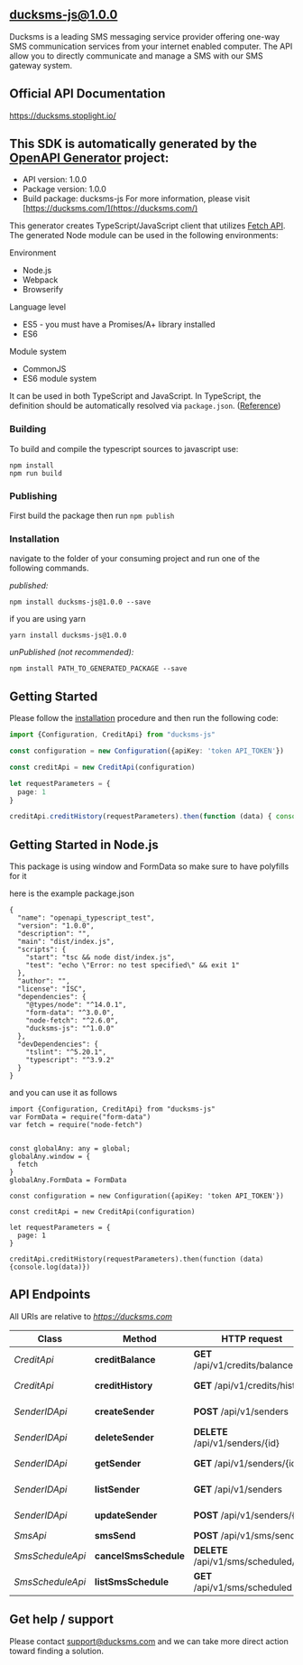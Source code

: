 ## ducksms-js@1.0.0

Ducksms is a leading SMS messaging service provider offering one-way SMS communication services from your internet enabled computer. The API allow you to directly communicate and manage a SMS with our SMS gateway system.

## Official API Documentation

https://ducksms.stoplight.io/

## This SDK is automatically generated by the [OpenAPI Generator](https://openapi-generator.tech) project:

- API version: 1.0.0
- Package version: 1.0.0
- Build package: ducksms-js
For more information, please visit [https://ducksms.com/](https://ducksms.com/)


This generator creates TypeScript/JavaScript client that utilizes [Fetch API](https://fetch.spec.whatwg.org/). The generated Node module can be used in the following environments:

Environment
* Node.js
* Webpack
* Browserify

Language level
* ES5 - you must have a Promises/A+ library installed
* ES6

Module system
* CommonJS
* ES6 module system

It can be used in both TypeScript and JavaScript. In TypeScript, the definition should be automatically resolved via `package.json`. ([Reference](http://www.typescriptlang.org/docs/handbook/typings-for-npm-packages.html))

### Building

To build and compile the typescript sources to javascript use:
```
npm install
npm run build
```

### Publishing

First build the package then run ```npm publish```

### Installation

navigate to the folder of your consuming project and run one of the following commands.

_published:_


```
npm install ducksms-js@1.0.0 --save
```

if you are using yarn


```
yarn install ducksms-js@1.0.0
```

_unPublished (not recommended):_

```
npm install PATH_TO_GENERATED_PACKAGE --save
```


## Getting Started

Please follow the [installation](#installation) procedure and then run the following code:

```typescript
import {Configuration, CreditApi} from "ducksms-js"

const configuration = new Configuration({apiKey: 'token API_TOKEN'})

const creditApi = new CreditApi(configuration)

let requestParameters = {
  page: 1
}

creditApi.creditHistory(requestParameters).then(function (data) { console.log(data) })
```

## Getting Started in Node.js

This package is using window and FormData so make sure to have polyfills for it

here is the example package.json

```
{
  "name": "openapi_typescript_test",
  "version": "1.0.0",
  "description": "",
  "main": "dist/index.js",
  "scripts": {
    "start": "tsc && node dist/index.js",
    "test": "echo \"Error: no test specified\" && exit 1"
  },
  "author": "",
  "license": "ISC",
  "dependencies": {
    "@types/node": "^14.0.1",
    "form-data": "^3.0.0",
    "node-fetch": "^2.6.0",
    "ducksms-js": "^1.0.0"
  },
  "devDependencies": {
    "tslint": "^5.20.1",
    "typescript": "^3.9.2"
  }
}
```

and you can use it as follows

```
import {Configuration, CreditApi} from "ducksms-js"
var FormData = require("form-data")
var fetch = require("node-fetch")


const globalAny: any = global;
globalAny.window = {
  fetch
}
globalAny.FormData = FormData

const configuration = new Configuration({apiKey: 'token API_TOKEN'})

const creditApi = new CreditApi(configuration)

let requestParameters = {
  page: 1
}

creditApi.creditHistory(requestParameters).then(function (data) {console.log(data)})
```

## API Endpoints

All URIs are relative to *https://ducksms.com*

Class | Method | HTTP request | Description
------------ | ------------- | ------------- | -------------
*CreditApi* | **creditBalance** | **GET** /api/v1/credits/balance | Credit Balance
*CreditApi* | **creditHistory** | **GET** /api/v1/credits/history | Credit History
*SenderIDApi* | **createSender** | **POST** /api/v1/senders | Create a Sender ID
*SenderIDApi* | **deleteSender** | **DELETE** /api/v1/senders/{id} | Delete a Sender ID
*SenderIDApi* | **getSender** | **GET** /api/v1/senders/{id} | Get a single Sender ID
*SenderIDApi* | **listSender** | **GET** /api/v1/senders | List Sender ID
*SenderIDApi* | **updateSender** | **POST** /api/v1/senders/{id} | Update a Sender ID
*SmsApi* | **smsSend** | **POST** /api/v1/sms/send | Send Sms
*SmsScheduleApi* | **cancelSmsSchedule** | **DELETE** /api/v1/sms/scheduled/{id} | Cancel Sms Schedule
*SmsScheduleApi* | **listSmsSchedule** | **GET** /api/v1/sms/scheduled | List Sms Schedule


## Get help / support

Please contact [support@ducksms.com](mailto:support@ducksms.com?subject=[GitHub]%20ducksms-go) and we can take more direct action toward finding a solution.
